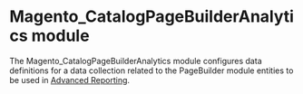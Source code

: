 # Magento_CatalogPageBuilderAnalytics module

The Magento_CatalogPageBuilderAnalytics module configures data definitions for a data collection related to the PageBuilder module entities to be used in [Advanced Reporting](https://developer.adobe.com/commerce/php/development/advanced-reporting/modules/).
